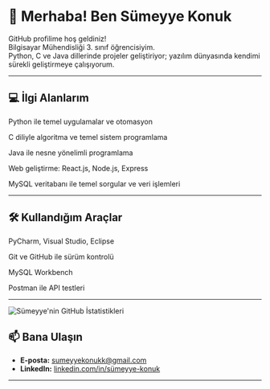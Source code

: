 # 👋 Merhaba! Ben Sümeyye Konuk

GitHub profilime hoş geldiniz!  
Bilgisayar Mühendisliği 3. sınıf öğrencisiyim.  
Python, C ve Java dillerinde projeler geliştiriyor; yazılım dünyasında kendimi sürekli geliştirmeye çalışıyorum.

---

## 💻 İlgi Alanlarım

Python ile temel uygulamalar ve otomasyon

C diliyle algoritma ve temel sistem programlama

Java ile nesne yönelimli programlama

Web geliştirme: React.js, Node.js, Express

MySQL veritabanı ile temel sorgular ve veri işlemleri

---

## 🛠️ Kullandığım Araçlar

PyCharm, Visual Studio, Eclipse

Git ve GitHub ile sürüm kontrolü

MySQL Workbench

Postman ile API testleri

---
![Sümeyye'nin GitHub İstatistikleri](https://github-readme-stats.vercel.app/api?username=sumeyyekonuk&show_icons=true&hide_title=false&count_private=true)


## 📫 Bana Ulaşın

- **E-posta:** sumeyyekonukk@gmail.com  
- **LinkedIn:** [linkedin.com/in/sümeyye-konuk](https://www.linkedin.com/in/s%C3%BCmeyye-konuk-558a01309)

---
 
